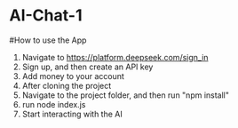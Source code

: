 # AI-Chat-1

#How to use the App
1. Navigate to https://platform.deepseek.com/sign_in
2. Sign up, and then create an API key
3. Add money to your account
4. After cloning the project
5. Navigate to the project folder, and then run "npm install"
6. run node index.js
7. Start interacting with the AI
